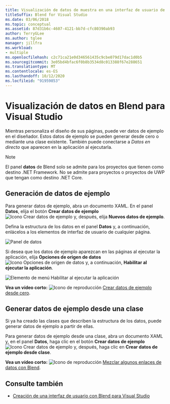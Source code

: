 ```yaml
---
title: Visualización de datos de muestra en una interfaz de usuario de XAML
titleSuffix: Blend for Visual Studio
ms.date: 03/06/2018
ms.topic: conceptual
ms.assetid: 87d31b6c-4607-4121-bb7d-cfc80390ab93
author: TerryGLee
ms.author: tglee
manager: jillfra
ms.workload:
- multiple
ms.openlocfilehash: c2c71ca21e0d346561435c9cbe079d17dac1d0b5
ms.sourcegitcommit: 3e05bd4bfac6f0b8b3534d8c013388f67e288651
ms.translationtype: MT
ms.contentlocale: es-ES
ms.lasthandoff: 10/12/2020
ms.locfileid: "91959853"
---
```

# <a name="display-data-in-blend-for-visual-studio"></a>Visualización de datos en Blend para Visual Studio

Mientras personaliza el diseño de sus páginas, puede ver datos de ejemplo en el diseñador. Estos datos de ejemplo se pueden generar desde cero o mediante una clase existente. También puede conectarse a *Datos en directo* que aparecen en la aplicación al ejecutarla.

> [!NOTE]
> El panel **datos** de Blend solo se admite para los proyectos que tienen como destino .NET Framework. No se admite para proyectos o proyectos de UWP que tengan como destino .NET Core.

## <a name="generate-sample-data"></a>Generación de datos de ejemplo

Para generar datos de ejemplo, abra un documento XAML. En el panel **Datos**, elija el botón **Crear datos de ejemplo** ![Icono Crear datos de ejemplo](../designers/media/30540d76-7256-43ce-b5d9-4b2edf3d339f.png) y, después, elija **Nuevos datos de ejemplo**.

Defina la estructura de los datos en el panel **Datos** y, a continuación, enlácelos a los elementos de interfaz de usuario de cualquier página.

![Panel de datos](../designers/media/496d7ebc-fe46-42f6-95a8-57b0e5be5d49.png)

Si desea que los datos de ejemplo aparezcan en las páginas al ejecutar la aplicación, elija **Opciones de origen de datos** ![Icono Opciones de origen de datos](../designers/media/ae1fd260-4f84-420d-b196-45fde357d81d.png) y, a continuación, **Habilitar al ejecutar la aplicación**.

![Elemento de menú Habilitar al ejecutar la aplicación](../designers/media/05d5356d-91bb-4e6b-b3f7-29b76852c4b3.png)

**Vea un vídeo corto:** ![Icono de reproducción](../designers/media/bldadminconsoleinitialconfigicon.PNG) [Crear datos de ejemplo desde cero](https://www.bing.com/videos/search?q=blend%20data&qs=n&form=QBVR&pq=blend%20data&sc=8-7&sp=-1&sk=#view=detail&mid=F8F2449A76956D480FD2F8F2449A76956D480FD2&preserve-view=true).

## <a name="generate-sample-data-from-a-class"></a>Generar datos de ejemplo desde una clase

Si ya ha creado las clases que describen la estructura de los datos, puede generar datos de ejemplo a partir de ellas.

Para generar datos de ejemplo desde una clase, abra un documento XAML y, en el panel **Datos**, haga clic en el botón **Crear datos de ejemplo** ![Icono Crear datos de ejemplo](../designers/media/30540d76-7256-43ce-b5d9-4b2edf3d339f.png) y, después, haga clic en **Crear datos de ejemplo desde clase**.

**Vea un vídeo corto:** ![Icono de reproducción](../designers/media/bldadminconsoleinitialconfigicon.PNG) [Mezclar algunos enlaces de datos con Blend](https://www.youtube.com/watch?v=LSwPB6CAvjg).

## <a name="see-also"></a>Consulte también

- [Creación de una interfaz de usuario con Blend para Visual Studio](../xaml-tools/creating-a-ui-by-using-blend-for-visual-studio.md)